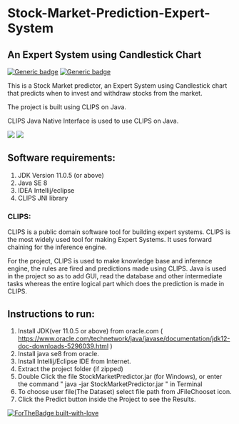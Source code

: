 # Stock-Market-Prediction-Expert-System

## An Expert System using Candlestick Chart 


[![Generic badge](https://img.shields.io/badge/ARTIFICIAL-INTELLIGENCE-<BLUE>.svg)](https://shields.io/)
[![Generic badge](https://img.shields.io/badge/EXPERT-SYSTEM-<BLUE>.svg)](https://shields.io/)


This is a Stock Market predictor, an Expert System using Candlestick chart that predicts when to invest and withdraw stocks from the market.

The project is built using CLIPS on Java.

CLIPS Java Native Interface is used to use CLIPS on Java.

![](https://img.shields.io/badge/Language-JAVA-orange.svg)
![](https://img.shields.io/badge/Language-CLIPS-orange.svg)

## Software requirements:
1. JDK Version 11.0.5 (or above) 
2. Java SE 8
3. IDEA Intellij/eclipse
4. CLIPS JNI library

### CLIPS:
CLIPS is a public domain software tool for building expert systems. 
CLIPS is the most widely used tool for making Expert Systems. It uses forward chaining for the inference engine. 

For the project, CLIPS is used to make knowledge base and inference engine, the rules are fired and predictions made using CLIPS. Java is used in the project so as to add GUI, read the database and other intermediate tasks whereas the entire logical part which does the prediction is made in CLIPS.

## Instructions to run:
1. Install JDK(ver 11.0.5 or above) from oracle.com ( https://www.oracle.com/technetwork/java/javase/documentation/jdk12-doc-downloads-5296039.html )
2. Install java se8 from oracle.
3. Install Intellij/Eclipse IDE from Internet.
4. Extract the project folder (if zipped)
5. Double Click the file StockMarketPredictor.jar (for Windows), or enter the command " java -jar StockMarketPredictor.jar " in Terminal
4. To choose user file(The Dataset) select file path from JFileChooset icon.
5. Click the Predict button inside the Project to see the Results.

[![ForTheBadge built-with-love](http://ForTheBadge.com/images/badges/built-with-love.svg)](https://GitHub.com/Naereen/)
